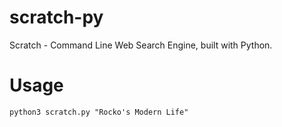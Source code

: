 # scratch-py
Scratch - Command Line Web Search Engine, built with Python.

# Usage
`python3 scratch.py "Rocko's Modern Life"`
